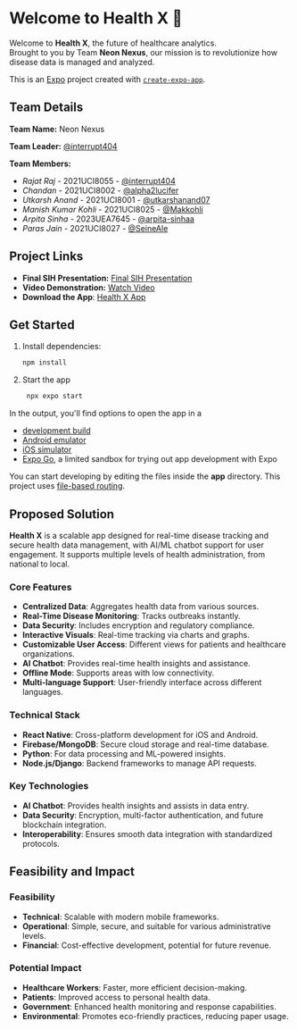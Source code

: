 # Welcome to Health X 👋

Welcome to **Health X**, the future of healthcare analytics.  
Brought to you by Team **Neon Nexus**, our mission is to revolutionize how disease data is managed and analyzed.

This is an [Expo](https://expo.dev) project created with [`create-expo-app`](https://www.npmjs.com/package/create-expo-app).

## Team Details

**Team Name:** Neon Nexus

**Team Leader:** [@interrupt404](https://github.com/interrupt404)

**Team Members:**

- *Rajat Raj* - 2021UCI8055 - [@interrupt404](https://github.com/interrupt404)
- *Chandan* - 2021UCI8002 - [@alpha2lucifer](https://github.com/alpha2lucifer)
- *Utkarsh Anand* - 2021UCI8001 - [@utkarshanand07](https://github.com/utkarshanand07)
- *Manish Kumar Kohli* - 2021UCI8025 - [@Makkohli](https://github.com/Makkohli)
- *Arpita Sinha* - 2023UEA7645 - [@arpita-sinhaa](https://github.com/arpita-sinhaa)
- *Paras Jain* - 2021UCI8027 - [@SeineAle](https://github.com/SeineAle)

## Project Links

- **Final SIH Presentation:** [Final SIH Presentation](https://drive.google.com/drive/folders/1qb5ITC6y7Re7kQTG4xF6VKaXPfceNs4C?usp=drive_link)
- **Video Demonstration:** [Watch Video](https://youtu.be/nmUQdu0u98c)
- **Download the App**: [Health X App](https://drive.google.com/file/d/1fK4nXfUUNcnBj9x1fl07AClZAuPXvWPJ/view?usp=sharing)

## Get Started

1. Install dependencies:

   ```bash
   npm install
   ```

2. Start the app

   ```bash
    npx expo start
   ```

In the output, you'll find options to open the app in a

- [development build](https://docs.expo.dev/develop/development-builds/introduction/)
- [Android emulator](https://docs.expo.dev/workflow/android-studio-emulator/)
- [iOS simulator](https://docs.expo.dev/workflow/ios-simulator/)
- [Expo Go](https://expo.dev/go), a limited sandbox for trying out app development with Expo

You can start developing by editing the files inside the **app** directory. This project uses [file-based routing](https://docs.expo.dev/router/introduction).

## Proposed Solution

**Health X** is a scalable app designed for real-time disease tracking and secure health data management, with AI/ML chatbot support for user engagement. It supports multiple levels of health administration, from national to local.

### Core Features
- **Centralized Data**: Aggregates health data from various sources.
- **Real-Time Disease Monitoring**: Tracks outbreaks instantly.
- **Data Security**: Includes encryption and regulatory compliance.
- **Interactive Visuals**: Real-time tracking via charts and graphs.
- **Customizable User Access**: Different views for patients and healthcare organizations.
- **AI Chatbot**: Provides real-time health insights and assistance.
- **Offline Mode**: Supports areas with low connectivity.
- **Multi-language Support**: User-friendly interface across different languages.

### Technical Stack
- **React Native**: Cross-platform development for iOS and Android.
- **Firebase/MongoDB**: Secure cloud storage and real-time database.
- **Python**: For data processing and ML-powered insights.
- **Node.js/Django**: Backend frameworks to manage API requests.

### Key Technologies
- **AI Chatbot**: Provides health insights and assists in data entry.
- **Data Security**: Encryption, multi-factor authentication, and future blockchain integration.
- **Interoperability**: Ensures smooth data integration with standardized protocols.

## Feasibility and Impact

### Feasibility
- **Technical**: Scalable with modern mobile frameworks.
- **Operational**: Simple, secure, and suitable for various administrative levels.
- **Financial**: Cost-effective development, potential for future revenue.

### Potential Impact
- **Healthcare Workers**: Faster, more efficient decision-making.
- **Patients**: Improved access to personal health data.
- **Government**: Enhanced health monitoring and response capabilities.
- **Environmental**: Promotes eco-friendly practices, reducing paper usage.
